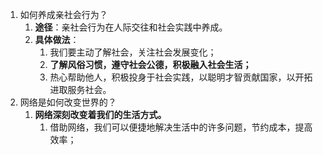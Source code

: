 1. 如何养成亲社会行为？
	1. **途径**：亲社会行为在人际交往和社会实践中养成。
	2. **具体做法**：
		1. 我们要主动了解社会，关注社会发展变化；
		2. **了解风俗习惯，遵守社会公德，积极融入社会生活；**
		3. 热心帮助他人，积极投身于社会实践，以聪明才智贡献国家，以开拓进取服务社会。
2. 网络是如何改变世界的？
	1. **网络深刻改变着我们的生活方式。**
		1. 借助网络，我们可以便捷地解决生活中的许多问题，节约成本，提高效率；